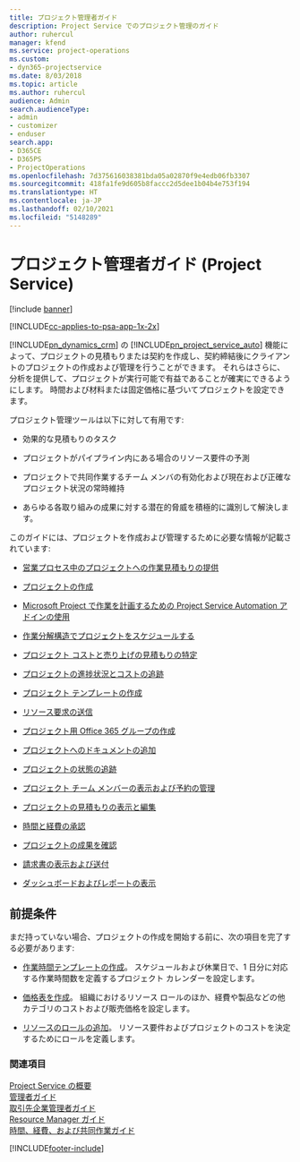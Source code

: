 ```yaml
---
title: プロジェクト管理者ガイド
description: Project Service でのプロジェクト管理のガイド
author: ruhercul
manager: kfend
ms.service: project-operations
ms.custom:
- dyn365-projectservice
ms.date: 8/03/2018
ms.topic: article
ms.author: ruhercul
audience: Admin
search.audienceType:
- admin
- customizer
- enduser
search.app:
- D365CE
- D365PS
- ProjectOperations
ms.openlocfilehash: 7d375616038381bda05a02870f9e4edb06fb3307
ms.sourcegitcommit: 418fa1fe9d605b8faccc2d5dee1b04b4e753f194
ms.translationtype: HT
ms.contentlocale: ja-JP
ms.lasthandoff: 02/10/2021
ms.locfileid: "5148289"
---
```

# <a name="project-manager-guide-project-service"></a>プロジェクト管理者ガイド (Project Service)

[!include [banner](../includes/psa-now-project-operations.md)]

[!INCLUDE[cc-applies-to-psa-app-1x-2x](../includes/cc-applies-to-psa-app-1x-2x.md)]

[!INCLUDE[pn_dynamics_crm](../includes/pn-dynamics-crm.md)] の [!INCLUDE[pn_project_service_auto](../includes/pn-project-service-auto.md)] 機能によって、プロジェクトの見積もりまたは契約を作成し、契約締結後にクライアントのプロジェクトの作成および管理を行うことができます。 それらはさらに、分析を提供して、プロジェクトが実行可能で有益であることが確実にできるようにします。 時間および材料または固定価格に基づいてプロジェクトを設定できます。  
  
 プロジェクト管理ツールは以下に対して有用です:  
  
-   効果的な見積もりのタスク  
  
-   プロジェクトがパイプライン内にある場合のリソース要件の予測  
  
-   プロジェクトで共同作業するチーム メンバの有効化および現在および正確なプロジェクト状況の常時維持  
  
-   あらゆる各取り組みの成果に対する潜在的脅威を積極的に識別して解決します。  
  
このガイドには、プロジェクトを作成および管理するために必要な情報が記載されています:  
  
-   [営業プロセス中のプロジェクトへの作業見積もりの提供](../psa/provide-estimates-project-during-sales-process.md)  
  
-   [プロジェクトの作成](../psa/create-project.md)  
  
-   [Microsoft Project で作業を計画するための Project Service Automation アドインの使用](../psa/add-plan-work-microsoft-project.md)  
  
-   [作業分解構造でプロジェクトをスケジュールする](../psa/schedule-project-work-breakdown-structure.md)  
  
-   [プロジェクト コストと売り上げの見積もりの特定](../psa/determine-project-cost-revenue-estimates.md)  
  
-   [プロジェクトの進捗状況とコストの追跡](../psa/track-project-progress-cost.md)  
  
-   [プロジェクト テンプレートの作成](../psa/create-project-template.md)  
  
-   [リソース要求の送信](../psa/submit-resource-requests.md)  
  
-   [プロジェクト用 Office 365 グループの作成](../psa/create-office-365-group-project.md)  
  
-   [プロジェクトへのドキュメントの追加](../psa/add-documents-project.md)  
  
-   [プロジェクトの状態の追跡](../psa/track-project-status.md)  
  
-   [プロジェクト チーム メンバーの表示および予約の管理](../psa/view-project-team-members-manage-bookings.md)  
  
-   [プロジェクトの見積もりの表示と編集](../psa/view-edit-project-estimates.md)  
  
-   [時間と経費の承認](../psa/approve-time-expenses.md)  
  
-   [プロジェクトの成果を確認](../psa/review-project-actuals.md)  
  
-   [請求書の表示および送付](../psa/view-send-invoices.md)  
  
-   [ダッシュボードおよびレポートの表示](../psa/view-dashboards-reports.md)  
  
## <a name="prerequisites"></a>前提条件  
 まだ持っていない場合、プロジェクトの作成を開始する前に、次の項目を完了する必要があります:  
  
-   [作業時間テンプレートの作成](../psa/create-work-hours-template.md)。 スケジュールおよび休業日で、1 日分に対応する作業時間数を定義するプロジェクト カレンダーを設定します。  
  
-   [価格表を作成](../psa/create-price-list.md)。 組織におけるリソース ロールのほか、経費や製品などの他カテゴリのコストおよび販売価格を設定します。  
  
-   [リソースのロールの追加](../psa/add-resource-roles.md)。 リソース要件およびプロジェクトのコストを決定するためにロールを定義します。  
  
### <a name="see-also"></a>関連項目  
 [Project Service の概要](../psa/overview.md)   
 [管理者ガイド](../psa/admin-guide.md)   
 [取引先企業管理者ガイド](../psa/account-manager-guide.md)   
 [Resource Manager ガイド](../psa/resource-manager-guide.md)   
 [時間、経費、および共同作業ガイド](../psa/time-expense-collaboration-guide.md)



[!INCLUDE[footer-include](../includes/footer-banner.md)]